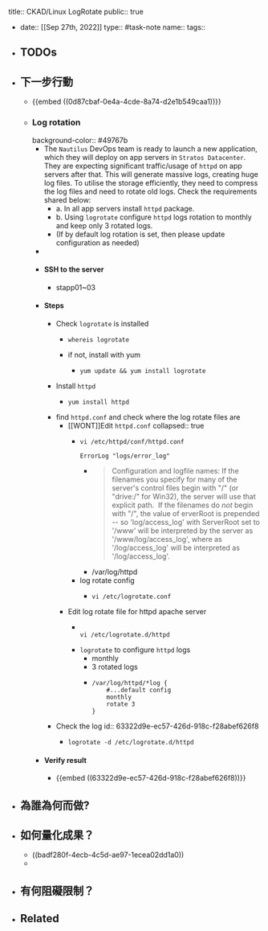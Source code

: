 title:: CKAD/Linux LogRotate
public:: true

- date:: [[Sep 27th, 2022]]
  type:: #task-note
  name::
  tags::
- ## TODOs
- ## 下一步行動
	- {{embed ((0d87cbaf-0e4a-4cde-8a74-d2e1b549caa1))}}
	- ### Log rotation
	  background-color:: #49767b
		- The `Nautilus` DevOps team is ready to launch a new application, which they will deploy on app servers in `Stratos Datacenter`. They are expecting significant traffic/usage of `httpd` on app servers after that. This will generate massive logs, creating huge log files. To utilise the storage efficiently, they need to compress the log files and need to rotate old logs. Check the requirements shared below:
			- a. In all app servers install `httpd` package.
			- b. Using `logrotate` configure `httpd` logs rotation to monthly and keep only 3 rotated logs.
			- (If by default log rotation is set, then please update configuration as needed)
		-
		- #### SSH to the server
			- stapp01~03
		- #### Steps
			- Check `logrotate` is installed
				- ```
				  whereis logrotate
				  ```
				- if not, install with yum
					- ```
					  yum update && yum install logrotate
					  ```
			- Install `httpd`
				- ```
				  yum install httpd
				  ```
			- find `httpd.conf` and check where the log rotate files are
				- [[WONT]]Edit `httpd.conf`
				  collapsed:: true
					- ```
					  vi /etc/httpd/conf/httpd.conf
					  
					  ErrorLog "logs/error_log"
					  ```
						- > Configuration and logfile names: If the filenames you specify for many of the server's control files begin with "/" (or "drive:/" for Win32), the server will use that explicit path.  If the filenames do *not* begin with "/", the value of erverRoot is prepended -- so 'log/access_log' with ServerRoot set to '/www' will be interpreted by the server as '/www/log/access_log', where as '/log/access_log' will be interpreted as '/log/access_log'.
						- /var/log/httpd
					- log rotate config
						- ```
						  vi /etc/logrotate.conf  
						  ```
				- Edit log rotate file for httpd apache server
					- ```
					  
					  vi /etc/logrotate.d/httpd
					  ```
					- `logrotate` to configure `httpd` logs
						- monthly
						- 3 rotated logs
						- ```
						  /var/log/httpd/*log {
						      #...default config
						      monthly
						      rotate 3
						  }
						  
						  ```
			- Check the log
			  id:: 63322d9e-ec57-426d-918c-f28abef626f8
				- ```
				  logrotate -d /etc/logrotate.d/httpd
				  ```
		- #### Verify result
			- {{embed ((63322d9e-ec57-426d-918c-f28abef626f8))}}
- ## 為誰為何而做?
- ## 如何量化成果？
	- ((badf280f-4ecb-4c5d-ae97-1ecea02dd1a0))
	-
- ## 有何阻礙限制？
- ## Related